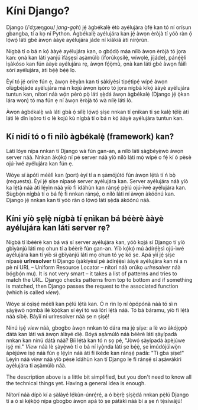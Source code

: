 # Kíni Django?

Django (/ˈdʒæŋɡoʊ/ *jang-goh*) jẹ́ àgbékalẹ̀ ètò ayélujára ọ̀fẹ́ kan tó ní orísun gbangba, tí a kọ ní Python. Àgbékalẹ̀ ayélujára kan jẹ́ àwọn èròjà tí yóò ràn ọ́ lọ́wọ́ láti gbé àwọn ààyè ayélujára jáde ní kíákíá àti nírọ̀rùn.

Nígbà tí o bá n kọ́ ààyè ayélujára kan, o gbọ́dọ̀ máa nílò àwọn èròjà tó jọra kan: ọnà kan láti yanjú ìfàṣẹsí aṣàmúlò (ìforúkọsílẹ̀, wíwọlé, jíjáde), pánẹ́ẹ̀lì ìṣàkóso kan fún ààyè ayélujára rẹ, àwọn fọ́ọ̀mù, ọnà kan láti gbé àwọn fáìlì sórí ayélujára, àti bẹ́ẹ̀ bẹ́ẹ̀ lọ.

Èyí tó jẹ́ oríre fún ẹ, àwọn èèyàn kan ti ṣàkíyèsí tipẹ́tipẹ́ wípé àwọn olùgbéjáde ayélujára má n kojú àwọn ìṣòro tó jọra nígbà kíkọ́ ààyè ayélujára tuntun kan, nítorí náà wọ́n pèrò pọ̀ láti ṣẹ̀dá àwọn àgbékalẹ̀ (Django jẹ́ ọ̀kan lára wọn) tó ma fún ẹ ní àwọn èròjà tó wà nílẹ̀ láti lò.

Àwọn àgbékalẹ̀ wà láti gbà ọ́ sílẹ̀ lọ́wọ́ ṣíṣe nnkan tí ẹnìkan ti ṣe kalẹ̀ tẹ́lẹ̀ àti láti lè dín ìṣòro tí o lè kojú kù nígbà tí o bá n kọ́ ààyè ayélujára tuntun kan.

## Kí nìdí tó o fi nílò àgbékalẹ̀ (framework) kan?

Láti lóye nípa nnkan tí Django wà fún gan-an, a nílò láti ṣàgbéyẹ̀wò àwọn server náà. Nnkan àkọ́kọ́ ní pé server náà yíò nílò láti mọ̀ wípé o fẹ́ kí ó pèsè ojú-ìwé ayélujára kan fún ẹ.

Wòye sí àpótì méèlì kan (port) èyí tí a n ṣàmójútó fún àwọn lẹ́tà tí ń bọ̀ (requests). Èyí jẹ́ ṣíṣe nípasẹ̀ server ayélujára kan. Server ayélujára náà yíò ka lẹ́tà náà àti lẹ́yìn náà yíò fi ìdáhùn kan ránṣẹ́ pẹ̀lú ojú-ìwé ayélujára kan. Ṣùgbọ́n nígbà tí o bá fẹ́ fi nnkan ránṣẹ́, o nílò láti ní àwọn àkóónú kan. Django jẹ́ nnkan kan tí yóò ràn ọ́ lọ́wọ́ láti ṣẹ̀dá àkóónú náà.

## Kíni yíò ṣẹlẹ̀ nígbà tí ẹnìkan bá béèrè ààyè ayélujára kan láti server rẹ?

Nígbà tí ìbéèrè kan bá wá sí server ayélujára kan, yóò kọjá sí Django tí yíò gbìyànjú láti mọ ohun tí a béèrè fún gan-an. Yíò kọ́kọ́ mú àdírẹ́ẹ̀sì ojú-ìwé ayélujára kan tí yíò sì gbìyànjú láti mọ ohun tó yẹ kó ṣe. Apá yìí jẹ́ ṣíṣe nípasẹ̀ **urlresolver** ti Django (ṣàkíyèsí pé àdírẹ́ẹ̀sì ààyè ayélujára kan ni a n pè ní URL – Uniform Resource Locator – nítorí náà orúkọ *urlresolver* náà bọ́gbọ́n mu). It is not very smart – it takes a list of patterns and tries to match the URL. Django checks patterns from top to bottom and if something is matched, then Django passes the request to the associated function (which is called *view*).

Wòye sí òṣìṣẹ́ méèlì kan pẹ̀lú lẹ́tà kan. Ó n rìn lọ ní òpópónà náà tó sì n ṣàyẹ̀wò nọ́mbà ilé kọ̀ọ̀kan sí èyí tó wà lórí lẹ́tà náà. Tó bá báramu, yíò fi lẹ́tà náà síbẹ̀. Báyìí ni urlresolver náà ṣe n ṣiṣẹ́!

Nínú iṣẹ́ *view* náà, gbogbo àwọn nnkan tó dára ma jẹ́ ṣíṣe: a lè wo àkójọpọ̀ dátà kan láti wá àwọn àlàyé díẹ̀. Bóyá aṣàmúlò náà béèrè láti ṣàyípadà nnkan kan nínú dátà náà? Bíi lẹ́tà kan tó n sọ pé, "Jọ̀wọ́ ṣàyípadà àpèjúwe iṣẹ́ mi." *View* náà lè ṣàyẹ̀wò tí o bá ní ìyọ̀nda láti ṣe bẹ́ẹ̀, ṣe ìmúdójúìwọ̀n àpèjúwe iṣẹ́ náà fún ẹ lẹ́yìn náà àti fi ìkéde kan ránṣẹ́ padà: "Ti gba ṣíṣe!" Lẹ́yìn náà *view* náà yíò pèsè ìdáhùn kan tí Django le fi ránṣẹ́ sí aṣàwákiri ayélujára ti aṣàmúlò náà.

The description above is a little bit simplified, but you don't need to know all the technical things yet. Having a general idea is enough.

Nítorí náà dípò kí a ṣàlàyé lẹ́kùn-únrẹ́rẹ́, a ó bẹ̀rẹ̀ ṣíṣẹ̀dá nnkan pẹ̀lú Django tí a ó sì kẹ́kọ̀ọ́ nípa gbogbo àwọn apá tó ṣe pàtàkì náà bí a ṣe ń tẹ̀síwájú!